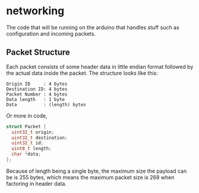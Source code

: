 # networking
The code that will be running on the arduino that handles stuff such as configuration and incoming packets.

## Packet Structure
Each packet consists of some header data in little endian format followed by the actual data inside the packet. The structure looks like this:

```
Origin ID     : 4 bytes
Destination ID: 4 bytes
Packet Number : 4 bytes
Data length   : 1 byte
Data          : (length) bytes
```

Or more in code,

```cpp
struct Packet {
  uint32_t origin;
  uint32_t destination;
  uint32_t id;
  uint8_t length;
  char *data;
};
```

Because of length being a single byte, the maximum size the payload can be is 255 bytes, which means the maximum packet size is 268 when factoring in header data.
